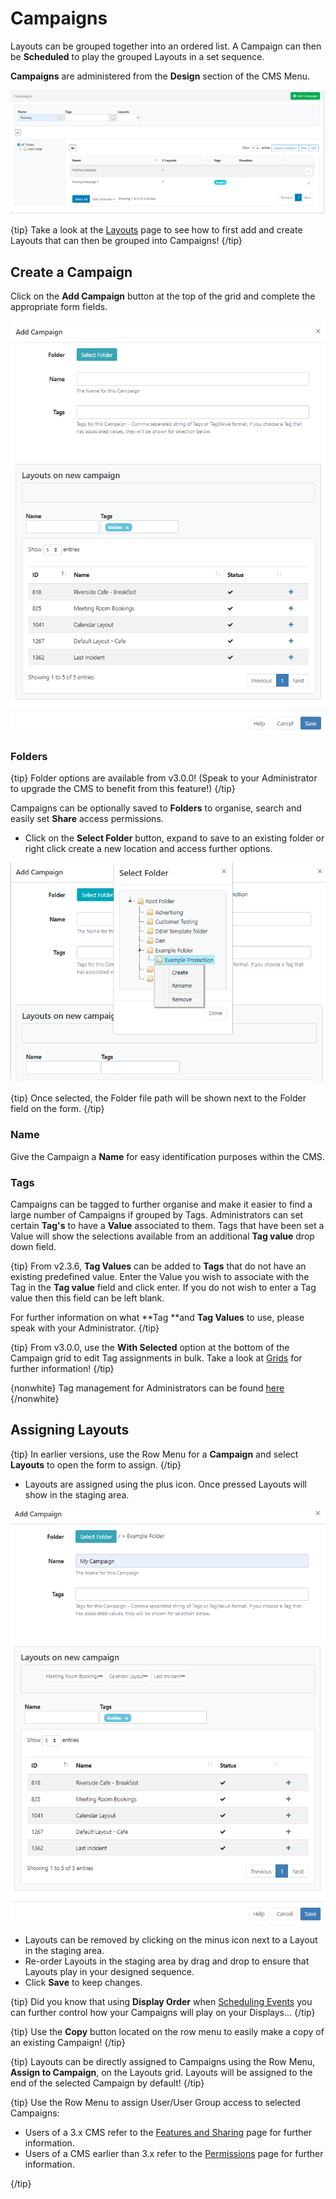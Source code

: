 <!--toc=layouts-->

# Campaigns

Layouts can be grouped together into an ordered list. A Campaign can then be **Scheduled** to play the grouped Layouts in a set sequence.

**Campaigns** are administered from the **Design** section of the CMS Menu. 

![Campaigns](img/v3_layouts_campaigns_grid.png)

{tip}
Take a look at the [Layouts](layouts.html) page to see how to first add and create Layouts that can then be grouped into Campaigns!
{/tip}

## Create a Campaign

Click on the **Add Campaign** button at the top of the grid and complete the appropriate form fields.

![Add Campaign](img/v3_layouts_campaign_add.png)

### Folders

{tip}
Folder options are available from v3.0.0! (Speak to your Administrator to upgrade the CMS to benefit from this feature!)
{/tip}

Campaigns can be optionally saved to **Folders** to organise, search and easily set **Share** access permissions.

- Click on the **Select Folder** button, expand to save to an existing folder or right click create a new location and access further options. 

![Campaign Folder Options](img/v3_layouts_campaign_folder_options.png)

{tip}
Once selected, the Folder file path will be shown next to the Folder field on the form.
{/tip}

### Name

Give the Campaign a **Name** for easy identification purposes within the CMS.

### Tags

Campaigns can be tagged to further organise and make it easier to find a large number of Campaigns if grouped by Tags. Administrators can set certain **Tag's** to have a **Value** associated to them.  Tags that have been set a Value will show the selections available from an additional **Tag value** drop down field.

{tip}
From v2.3.6, **Tag Values** can be added to **Tags** that do not have an existing predefined value. Enter the Value you wish to associate with the Tag in the **Tag value** field and click enter. If you do not wish to enter a Tag value then this field can be left blank.

For further information on what **Tag **and **Tag Values** to use, please speak with your Administrator.
{/tip}

{tip}
From v3.0.0, use the **With Selected** option at the bottom of the Campaign grid to edit Tag assignments in bulk. Take a look at [Grids](tour_grids.html) for further information!
{/tip}

{nonwhite}
Tag management for Administrators can be found [here](https://xibo.org.uk/docs/setup/tags-adding-editing-assigning)
{/nonwhite}

## Assigning Layouts

{tip}
In earlier versions, use the Row Menu for a **Campaign** and select **Layouts** to open the form to assign.
{/tip}

- Layouts are assigned using the plus icon. Once pressed Layouts will show in the staging area. 


![Assign Layouts](img/v3_campaigns_assign_layouts.png)

- Layouts can be removed by clicking on the minus icon next to a Layout in the staging area.
- Re-order Layouts in the staging area by drag and drop to ensure that Layouts play in your designed sequence.
- Click **Save** to keep changes.

{tip}
Did you know that using **Display Order** when [Scheduling Events](scheduling_events.html) you can further control how your Campaigns will play on your Displays…
{/tip}

{tip}
Use the **Copy** button located on the row menu to easily make a copy of an existing Campaign!
{/tip}

{tip}
Layouts can be directly assigned to Campaigns using the Row Menu, **Assign to Campaign**, on the Layouts grid. Layouts will be assigned to the end of the selected Campaign by default!
{/tip}

{tip}
Use the Row Menu to assign User/User Group access to selected Campaigns:

- Users of a 3.x CMS refer to the [Features and Sharing](users_features_and_sharing.html) page for further information.
- Users of a CMS earlier than 3.x refer to the [Permissions](users_permissions.html) page for further information.

{/tip}